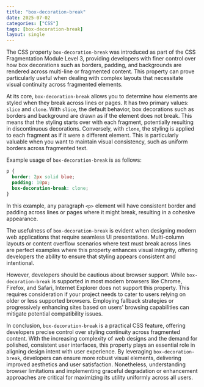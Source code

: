 ```yaml
---
title: "box-decoration-break"
date: 2025-07-02
categories: ["CSS"]
tags: [box-decoration-break]
layout: single
---
```


The CSS property `box-decoration-break` was introduced as part of the CSS Fragmentation Module Level 3, providing developers with finer control over how box decorations such as borders, padding, and backgrounds are rendered across multi-line or fragmented content. This property can prove particularly useful when dealing with complex layouts that necessitate visual continuity across fragmented elements.

At its core, `box-decoration-break` allows you to determine how elements are styled when they break across lines or pages. It has two primary values: `slice` and `clone`. With `slice`, the default behavior, box decorations such as borders and background are drawn as if the element does not break. This means that the styling starts over with each fragment, potentially resulting in discontinuous decorations. Conversely, with `clone`, the styling is applied to each fragment as if it were a different element. This is particularly valuable when you want to maintain visual consistency, such as uniform borders across fragmented text.

Example usage of `box-decoration-break` is as follows:

```css
p {
  border: 2px solid blue;
  padding: 10px;
  box-decoration-break: clone;
}
```

In this example, any paragraph `<p>` element will have consistent border and padding across lines or pages where it might break, resulting in a cohesive appearance.

The usefulness of `box-decoration-break` is evident when designing modern web applications that require seamless UI presentations. Multi-column layouts or content overflow scenarios where text must break across lines are perfect examples where this property enhances visual integrity, offering developers the ability to ensure that styling appears consistent and intentional.

However, developers should be cautious about browser support. While `box-decoration-break` is supported in most modern browsers like Chrome, Firefox, and Safari, Internet Explorer does not support this property. This requires consideration if your project needs to cater to users relying on older or less supported browsers. Employing fallback strategies or progressively enhancing sites based on users' browsing capabilities can mitigate potential compatibility issues.

In conclusion, `box-decoration-break` is a practical CSS feature, offering developers precise control over styling continuity across fragmented content. With the increasing complexity of web designs and the demand for polished, consistent user interfaces, this property plays an essential role in aligning design intent with user experience. By leveraging `box-decoration-break`, developers can ensure more robust visual elements, delivering improved aesthetics and user satisfaction. Nonetheless, understanding browser limitations and implementing graceful degradation or enhancement approaches are critical for maximizing its utility uniformly across all users.
